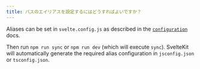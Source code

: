 ```yaml
---
title: パスのエイリアスを設定するにはどうすればよいですか？
---
```


Aliases can be set in `svelte.config.js` as described in the [`configuration`](/docs/configuration#alias) docs.

Then run `npm run sync` or `npm run dev` (which will execute `sync`). SvelteKit will automatically generate the required alias configuration in `jsconfig.json` or `tsconfig.json`.
